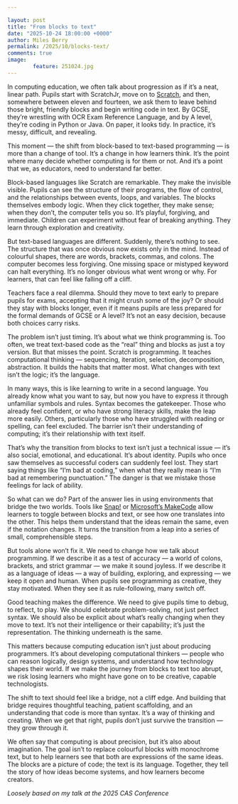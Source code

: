 ```yaml
---  

layout: post  
title: "From blocks to text"  
date: "2025-10-24 18:00:00 +0000"
author: Miles Berry
permalink: /2025/10/blocks-text/
comments: true
image:
        feature: 251024.jpg
---
```


In computing education, we often talk about progression as if it’s a neat, linear path. Pupils start with ScratchJr, move on to [Scratch](https://scratch.mit.edu/), and then, somewhere between eleven and fourteen, we ask them to leave behind those bright, friendly blocks and begin writing code in text. By GCSE, they’re wrestling with OCR Exam Reference Language, and by A level, they’re coding in Python or Java. On paper, it looks tidy. In practice, it’s messy, difficult, and revealing.

This moment — the shift from block-based to text-based programming — is more than a change of tool. It’s a change in how learners think. It’s the point where many decide whether computing is for them or not. And it’s a point that we, as educators, need to understand far better.

Block-based languages like Scratch are remarkable. They make the invisible visible. Pupils can see the structure of their programs, the flow of control, and the relationships between events, loops, and variables. The blocks themselves embody logic. When they click together, they make sense; when they don’t, the computer tells you so. It’s playful, forgiving, and immediate. Children can experiment without fear of breaking anything. They learn through exploration and creativity.

But text-based languages are different. Suddenly, there’s nothing to see. The structure that was once obvious now exists only in the mind. Instead of colourful shapes, there are words, brackets, commas, and colons. The computer becomes less forgiving. One missing space or mistyped keyword can halt everything. It’s no longer obvious what went wrong or why. For learners, that can feel like falling off a cliff.

Teachers face a real dilemma. Should they move to text early to prepare pupils for exams, accepting that it might crush some of the joy? Or should they stay with blocks longer, even if it means pupils are less prepared for the formal demands of GCSE or A level? It’s not an easy decision, because both choices carry risks.

The problem isn’t just timing. It’s about what we think programming is. Too often, we treat text-based code as the “real” thing and blocks as just a toy version. But that misses the point. Scratch is programming. It teaches computational thinking — sequencing, iteration, selection, decomposition, abstraction. It builds the habits that matter most. What changes with text isn’t the logic; it’s the language.

In many ways, this is like learning to write in a second language. You already know what you want to say, but now you have to express it through unfamiliar symbols and rules. Syntax becomes the gatekeeper. Those who already feel confident, or who have strong literacy skills, make the leap more easily. Others, particularly those who have struggled with reading or spelling, can feel excluded. The barrier isn’t their understanding of computing; it’s their relationship with text itself.

That’s why the transition from blocks to text isn’t just a technical issue — it’s also social, emotional, and educational. It’s about identity. Pupils who once saw themselves as successful coders can suddenly feel lost. They start saying things like “I’m bad at coding,” when what they really mean is “I’m bad at remembering punctuation.” The danger is that we mistake those feelings for lack of ability.

So what can we do? Part of the answer lies in using environments that bridge the two worlds. Tools like [Snap!](https://snap.berkeley.edu/snap/snap.html) or [Microsoft’s MakeCode](https://makecode.microbit.org/) allow learners to toggle between blocks and text, or see how one translates into the other. This helps them understand that the ideas remain the same, even if the notation changes. It turns the transition from a leap into a series of small, comprehensible steps.

But tools alone won’t fix it. We need to change how we talk about programming. If we describe it as a test of accuracy — a world of colons, brackets, and strict grammar — we make it sound joyless. If we describe it as a language of ideas — a way of building, exploring, and expressing — we keep it open and human. When pupils see programming as creative, they stay motivated. When they see it as rule-following, many switch off.

Good teaching makes the difference. We need to give pupils time to debug, to reflect, to play. We should celebrate problem-solving, not just perfect syntax. We should also be explicit about what’s really changing when they move to text. It’s not their intelligence or their capability; it’s just the representation. The thinking underneath is the same.

This matters because computing education isn’t just about producing programmers. It’s about developing computational thinkers — people who can reason logically, design systems, and understand how technology shapes their world. If we make the journey from blocks to text too abrupt, we risk losing learners who might have gone on to be creative, capable technologists.

The shift to text should feel like a bridge, not a cliff edge. And building that bridge requires thoughtful teaching, patient scaffolding, and an understanding that code is more than syntax. It’s a way of thinking and creating. When we get that right, pupils don’t just survive the transition — they grow through it.

We often say that computing is about precision, but it’s also about imagination. The goal isn’t to replace colourful blocks with monochrome text, but to help learners see that both are expressions of the same ideas. The blocks are a picture of code; the text is its language. Together, they tell the story of how ideas become systems, and how learners become creators.

*Loosely based on my talk at the 2025 CAS Conference*